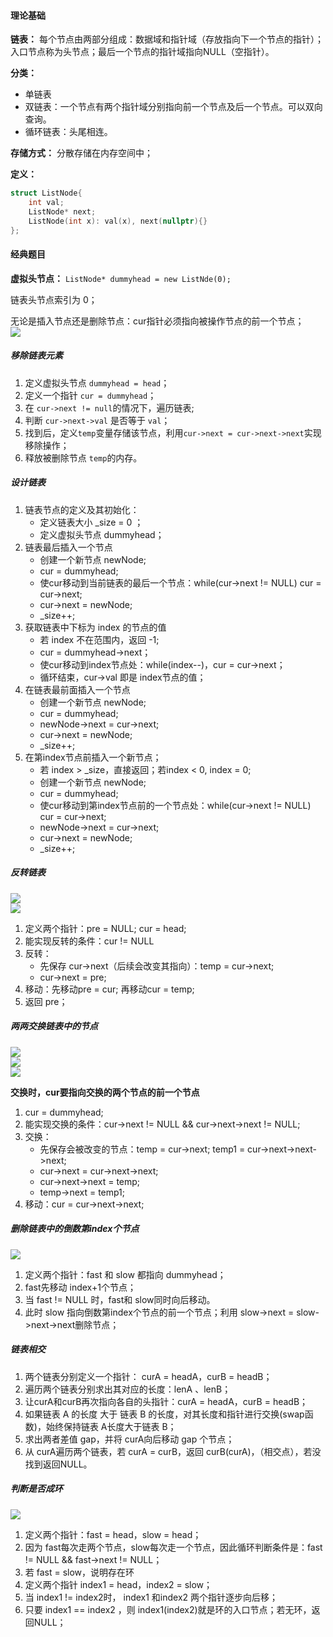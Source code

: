 <h4 id="qtkXq">理论基础</h4>

**链表：** 每个节点由两部分组成：数据域和指针域（存放指向下一个节点的指针）；入口节点称为头节点；最后一个节点的指针域指向NULL（空指针）。

**分类：**

+ 单链表
+ 双链表：一个节点有两个指针域分别指向前一个节点及后一个节点。可以双向查询。
+ 循环链表：头尾相连。

**存储方式：** 分散存储在内存空间中；

**定义：**

```cpp
struct ListNode{
    int val;
    ListNode* next;
    ListNode(int x): val(x), next(nullptr){}
};
```

<h4 id="CzivJ">经典题目</h4>

**虚拟头节点：** `ListNode* dummyhead = new ListNde(0);`

链表头节点索引为 0；

无论是插入节点还是删除节点：cur指针必须指向被操作节点的前一个节点；  
![](http://cdn.notes.kamacoder.com/c8f85c26-77e3-4e4c-9f58-ae8672c0a978.png)

<h5 id="bbKbD">移除链表元素</h5>

1. 定义虚拟头节点 `dummyhead = head`；
2. 定义一个指针 `cur = dummyhead`；
3. 在 `cur->next != null`的情况下，遍历链表;
4. 判断 `cur->next->val` 是否等于 `val`；
5. 找到后，定义`temp`变量存储该节点，利用`cur->next = cur->next->next`实现移除操作；
6. 释放被删除节点 `temp`的内存。

<h5 id="pyRvL">设计链表</h5>

1. 链表节点的定义及其初始化：
    - 定义链表大小  _size = 0 ；
    - 定义虚拟头节点 dummyhead；
2. 链表最后插入一个节点
    - 创建一个新节点 newNode;
    - cur = dummyhead;
    - 使cur移动到当前链表的最后一个节点：while(cur->next != NULL) cur = cur->next;
    - cur->next = newNode;
    - _size++;
3. 获取链表中下标为 index 的节点的值
    - 若 index 不在范围内，返回 -1;
    - cur = dummyhead->next；
    - 使cur移动到index节点处：while(index--)，cur = cur->next；
    - 循环结束，cur->val 即是 index节点的值；
4. 在链表最前面插入一个节点
    - 创建一个新节点 newNode;
    - cur = dummyhead;
    - newNode->next = cur->next;
    - cur->next = newNode;
    - _size++;
5. 在第index节点前插入一个新节点；
    - 若 index > _size，直接返回；若index < 0, index = 0;
    - 创建一个新节点 newNode;
    - cur = dummyhead;
    - 使cur移动到第index节点前的一个节点处：while(cur->next != NULL) cur = cur->next;
    - newNode->next = cur->next;
    - cur->next = newNode;
    - _size++;

<h5 id="dQ6gT">反转链表</h5>

![](http://cdn.notes.kamacoder.com/4585b381-9077-49b2-8393-fad5f18f4cd6.png)  
![](http://cdn.notes.kamacoder.com/f5b862df-c635-4881-b35a-11189f493890.png)

1. 定义两个指针：pre = NULL; cur = head;
2. 能实现反转的条件：cur != NULL
3. 反转：
    - 先保存 cur->next（后续会改变其指向）：temp = cur->next;
    - cur->next = pre;
4. 移动：先移动pre = cur; 再移动cur = temp;
5. 返回 pre；

<h5 id="ku0lg">两两交换链表中的节点</h5>

![](http://cdn.notes.kamacoder.com/bc0ee430-87d7-4a95-8427-4fa71a45b90c.png)  
![](http://cdn.notes.kamacoder.com/d8d64231-aa9b-4238-8b6b-934795505fa1.png)  
![](http://cdn.notes.kamacoder.com/902fb1bf-9b37-4435-ab21-341f5461e5ef.png)

**交换时，cur要指向交换的两个节点的前一个节点**

1. cur = dummyhead;
2. 能实现交换的条件：cur->next != NULL && cur->next->next != NULL;
3. 交换：
    - 先保存会被改变的节点：temp = cur->next;  temp1 = cur->next->next->next;
    - cur->next = cur->next->next;
    - cur->next->next = temp;
    - temp->next = temp1;
4. 移动：cur = cur->next->next;

<h5 id="vmBY0">删除链表中的倒数第index个节点</h5>

![](http://cdn.notes.kamacoder.com/575e7ad1-2b55-4225-b83e-16e1c0659003.png)

1. 定义两个指针：fast 和 slow 都指向 dummyhead；
2. fast先移动 index+1个节点；
3. 当 fast != NULL 时，fast和 slow同时向后移动。
4. 此时 slow 指向倒数第index个节点的前一个节点；利用 slow->next = slow->next->next删除节点；

<h5 id="QrHbL">链表相交</h5>

1. 两个链表分别定义一个指针： curA = headA，curB = headB；
2. 遍历两个链表分别求出其对应的长度：lenA 、lenB；
3. 让curA和curB再次指向各自的头指针：curA = headA，curB = headB；
4. 如果链表 A 的长度 大于 链表 B 的长度，对其长度和指针进行交换(swap函数)，始终保持链表 A长度大于链表 B；
5. 求出两者差值 gap，并将 curA向后移动 gap 个节点；
6. 从 curA遍历两个链表，若 curA = curB，返回 curB(curA)，（相交点），若没找到返回NULL。

<h5 id="fUxZC">判断是否成环</h5>

![](http://cdn.notes.kamacoder.com/c1a06592-5b6a-494b-a911-c3180ba61418.png)

1. 定义两个指针：fast = head，slow = head；
2. 因为 fast每次走两个节点，slow每次走一个节点，因此循环判断条件是：fast != NULL && fast->next != NULL；
3. 若 fast = slow，说明存在环
4. 定义两个指针 index1 = head，index2 = slow；
5. 当 index1 != index2时， index1 和index2 两个指针逐步向后移；
6. 只要 index1 == index2 ，则 index1(index2)就是环的入口节点；若无环，返回NULL；

